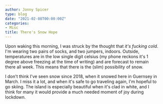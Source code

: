 ```yaml
---
author: Jonny Spicer
type: blog
date: "2021-02-08T00:00:00Z"
categories:
- Misc
title: There's Snow Hope
---
```

Upon waking this morning, I was struck by the thought that *it's fucking cold*. I'm wearing two pairs of socks, and two jumpers, indoors. Outside, temperatures are in the low single
digit celsius (my phone reckons it's 1 degree above freezing at the time of writing) and are forecast to remain there all week. This means that there is the (slim) possibility of snow.

I don't think I've seen snow since 2018, when it snowed here in Guernsey in March. I miss it a lot, and when it's safe to go traveling again, I'm hopeful to go skiing. The island is
especially beautiful when it's clad in white, and I think for many it would provide a much needed moment of joy during lockdown.
